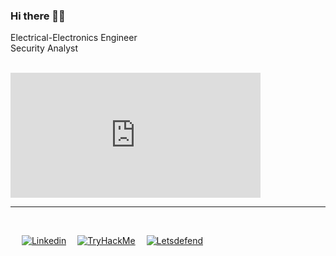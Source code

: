 ### Hi there 👋🏼

<!--
**adamavsar/adamavsar** is a ✨ _special_ ✨ repository because its `README.md` (this file) appears on your GitHub profile.

Here are some ideas to get you started:

- 🔭 I’m currently working on ...
- 🌱 I’m currently learning 
- 👯 I’m looking to collaborate on ...
- 🤔 I’m looking for help with ...
- 💬 Ask me about ...
- 📫 How to reach me: avsaris@outlook.com
- 😄 Pronouns: ...
- ⚡ Fun fact: ...-->

Electrical-Electronics Engineer<br>
Security Analyst
<br><br>
<iframe src="https://giphy.com/embed/Nx0rz3jtxtEre" width="400" height="200" frameBorder="0" class="giphy-embed" allowFullScreen></iframe><p><a href="https://giphy.com/gifs/mrw-top-escalator-Nx0rz3jtxtEre"></a></p>

---

<script src="https://tryhackme.com/badge/2577168"></script>

<br>

&nbsp;&emsp;[![Linkedin](https://img.shields.io/badge/Linkedin-0A66C2?style=for-the-badge&logo=linkedin)](https://www.linkedin.com/in/ademavsar/)&nbsp;&emsp;[![TryHackMe](https://img.shields.io/badge/tryhackme-212C42?style=for-the-badge&logo=TryHackMe)](https://tryhackme.com/p/avsar)&nbsp;&emsp;[![Letsdefend](https://img.shields.io/badge/letsdefend-335EEA?style=for-the-badge&logo=cyberdefenders)](https://app.letsdefend.io/user/avsar)&nbsp;&emsp;